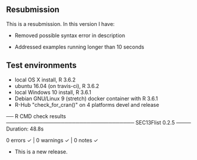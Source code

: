 ## Resubmission
This is a resubmission. In this version I have:

* Removed possible syntax error in description

* Addressed examples running longer than 10 seconds

## Test environments
* local OS X install, R 3.6.2
* ubuntu 16.04 (on travis-ci), R 3.6.2
* local Windows 10 install, R 3.6.1
* Debian GNU/Linux 9 (stretch) docker container with R 3.6.1
* R-Hub "check_for_cran()" on 4 platforms devel and release

── R CMD check results ─────────────────────────────────── SEC13Flist 0.2.5 ────
Duration: 48.8s

0 errors ✓ | 0 warnings ✓ | 0 notes ✓

* This is a new release.
